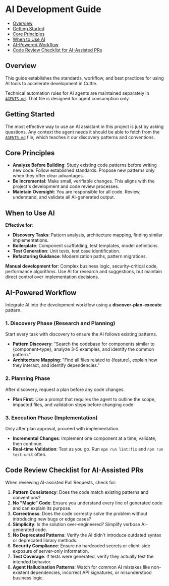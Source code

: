 # AI Development Guide

<!-- MarkdownTOC autolink="true" -->

- [Overview](#overview)
- [Getting Started](#getting-started)
- [Core Principles](#core-principles)
- [When to Use AI](#when-to-use-ai)
- [AI-Powered Workflow](#ai-powered-workflow)
- [Code Review Checklist for AI-Assisted PRs](#code-review-checklist-for-ai-assisted-prs)

<!-- /MarkdownTOC -->

## Overview

This guide establishes the standards, workflow, and best practices for using AI tools to accelerate development in Cuttle.

Technical automation rules for AI agents are maintained separately in [`AGENTS.md`](../AGENTS.md). That file is designed for agent consumption only.

## Getting Started

The most effective way to use an AI assistant in this project is just by asking questions. Any context the agent needs it should be able to fetch from the [`AGENTS.md`](../AGENTS.md) file, which teaches it our discovery patterns and conventions.

## Core Principles

- **Analyze Before Building**: Study existing code patterns before writing new code. Follow established standards. Propose new patterns only when they offer clear advantages.
- **Be Incremental**: Make small, verifiable changes. This aligns with the project's development and code review processes.
- **Maintain Oversight**: You are responsible for all code. Review, understand, and validate all AI-generated output.

## When to Use AI

**Effective for**:
-   **Discovery Tasks**: Pattern analysis, architecture mapping, finding similar implementations.
-   **Boilerplate**: Component scaffolding, test templates, model definitions.
-   **Test Generation**: Unit tests, test case identification.
-   **Refactoring Guidance**: Modernization paths, pattern migrations.

**Manual development for**: Complex business logic, security-critical code, performance algorithms. Use AI for research and suggestions, but maintain direct control over implementation decisions.

## AI-Powered Workflow

Integrate AI into the development workflow using a **discover-plan-execute** pattern.

### 1. Discovery Phase (Research and Planning)
Start every task with discovery to ensure the AI follows existing patterns.

- **Pattern Discovery**: "Search the codebase for components similar to {component-type}, analyze 3-5 examples, and identify the common pattern."
- **Architecture Mapping**: "Find all files related to {feature}, explain how they interact, and identify dependencies."

### 2. Planning Phase
After discovery, request a plan before any code changes.

- **Plan First**: Use a prompt that requires the agent to outline the scope, impacted files, and validation steps before changing code.

### 3. Execution Phase (Implementation)
Only after plan approval, proceed with implementation.

-   **Incremental Changes**: Implement one component at a time, validate, then continue.
-   **Real-time Validation**: Test as you go. Run `npm run lint:fix` and `npm run test:unit` often.

## Code Review Checklist for AI-Assisted PRs

When reviewing AI-assisted Pull Requests, check for:

1.  **Pattern Consistency**: Does the code match existing patterns and conventions?
2.  **No "Magic" Code**: Ensure you understand every line of generated code and can explain its purpose.
3.  **Correctness**: Does the code correctly solve the problem without introducing new bugs or edge cases?
4.  **Simplicity**: Is the solution over-engineered? Simplify verbose AI-generated code.
5.  **No Deprecated Patterns**: Verify the AI didn't introduce outdated syntax or deprecated library methods.
6.  **Security Compliance**: Ensure no hardcoded secrets or client-side exposure of server-only information.
7.  **Test Coverage**: If tests were generated, verify they actually test the intended behavior.
8.  **Agent Hallucination Patterns**: Watch for common AI mistakes like non-existent dependencies, incorrect API signatures, or misunderstood business logic.
